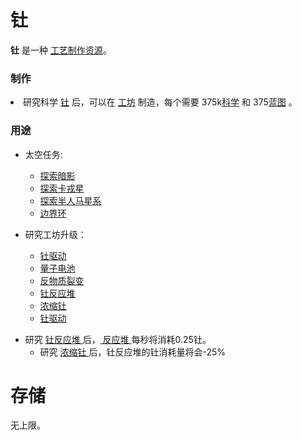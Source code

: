 # 钍
**钍** 是一种 <a href="?file=003-资源大全/005-资源介绍#工艺制作资源">工艺制作资源</a>。

### 制作

<p>
	<li>研究科学 <a href="?file=001-猫咪百科/03-科学/01-科学#钍">钍</a> 后，可以在 <a href="?file=001-猫咪百科/04-工坊/02-工艺#钍">工坊</a> 制造，每个需要 375k<a href="?file=003-资源大全/14-科学">科学</a> 和 375<a href="?file=003-资源大全/37-蓝图">蓝图</a> 。</li>
</p>


### 用途
<ul>
<li>太空任务:</li>
  <ul>
  <li>
    <a href="?file=001-猫咪百科/07-空间/01-地面控制#探索暗影">
        探索暗影
    </a>
  </li>
  <li>
    <a href="?file=001-猫咪百科/07-空间/01-地面控制#探索卡戎星">
        探索卡戎星
    </a>
  </li>
  <li>
    <a href="?file=001-猫咪百科/07-空间/01-地面控制#探索半人马座星系">
        探索半人马星系
    </a>
  </li>
  <li>
    <a href="?file=001-猫咪百科/07-空间/01-地面控制#飞向边界环">
        边界环
    </a>
  </li>
    </ul>
</ul>
<ul>
  <li>研究工坊升级：</li>
<ul>
  <li>
    <a href="?file=001-猫咪百科/04-工坊/01-升级#钍驱动">
        钍驱动
    </a>
  </li>
  <li>
    <a href="?file=001-猫咪百科/04-工坊/01-升级#量子电池">
        量子电池
    </a>
  </li>
  <li>
    <a href="?file=001-猫咪百科/04-工坊/01-升级#反物质裂变">
        反物质裂变
    </a>
  </li>
  <li>
    <a href="?file=001-猫咪百科/04-工坊/01-升级#钍反应堆">
        钍反应堆
    </a>
  </li>
  <li>
    <a href="?file=001-猫咪百科/04-工坊/01-升级#浓缩钍">
        浓缩钍
    </a>
  </li>
  <li>
    <a href="?file=001-猫咪百科/04-工坊/01-升级#钍驱动">
        钍驱动
    </a>
  </li>
</ul>
	</ul>
<ul>
<li>
研究    <a href="?file=001-猫咪百科/04-工坊/01-升级#钍反应堆">
        钍反应堆
    </a>
    后，<a href="?file=001-猫咪百科/01-建筑物/06-工业建筑#反应堆"> 反应堆 </a>每秒将消耗0.25钍。
    <ul>
        <li>研究 <a href="?file=001-猫咪百科/04-工坊/01-升级#浓缩钍">浓缩钍 </a>后，钍反应堆的钍消耗量将会-25%</li>
    </ul>
</li>
</ul>

# 存储

无上限。
